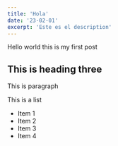 ```yaml
---
title: 'Hola'
date: '23-02-01'
excerpt: 'Este es el description'
---
```


Hello world this is my first post

## This is heading three

This is paragraph

This is a list

- Item 1
- Item 2
- Item 3
- Item 4
